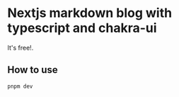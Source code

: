 # Nextjs markdown blog with typescript and chakra-ui

It's free!.

## How to use

```bash
pnpm dev
```
